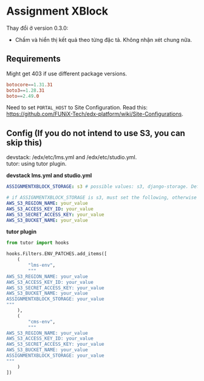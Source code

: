 # Assignment XBlock

Thay đổi ở version 0.3.0: 
- Chấm và hiển thị kết quả theo từng đặc tả. Không nhận xét chung nữa. 

## Requirements

Might get 403 if use different package versions.

```conf
botocore==1.31.31
boto3==1.28.31
boto==2.49.0
```

Need to set `PORTAL_HOST` to Site Configuration. Read this: https://github.com/FUNiX-Tech/edx-platform/wiki/Site-Configurations.  

## Config (If you do not intend to use S3, you can skip this)


devstack: /edx/etc/lms.yml and /edx/etc/studio.yml.  
tutor: using tutor plugin.

**devstack lms.yml and studio.yml**

```yml
ASSIGNMENTXBLOCK_STORAGE: s3 # possible values: s3, django-storage. Default to django-storage if not set

# if ASSIGNMENTXBLOCK_STORAGE is s3, must set the following, otherwise will get MissingS3ConfigException
AWS_S3_REGION_NAME: your_value
AWS_S3_ACCESS_KEY_ID: your_value
AWS_S3_SECRET_ACCESS_KEY: your_value
AWS_S3_BUCKET_NAME: your_value
```

**tutor plugin**

```python
from tutor import hooks

hooks.Filters.ENV_PATCHES.add_items([
    (
        "lms-env",
        """
AWS_S3_REGION_NAME: your_value
AWS_S3_ACCESS_KEY_ID: your_value
AWS_S3_SECRET_ACCESS_KEY: your_value
AWS_S3_BUCKET_NAME: your_value
ASSIGNMENTXBLOCK_STORAGE: your_value
"""
    ),
    (
        "cms-env",
        """
AWS_S3_REGION_NAME: your_value
AWS_S3_ACCESS_KEY_ID: your_value
AWS_S3_SECRET_ACCESS_KEY: your_value
AWS_S3_BUCKET_NAME: your_value
ASSIGNMENTXBLOCK_STORAGE: your_value
"""
    )
])
```
